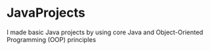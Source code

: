 # JavaProjects
</p>I made basic Java projects by using core Java and Object-Oriented Programming (OOP) principles<p>
